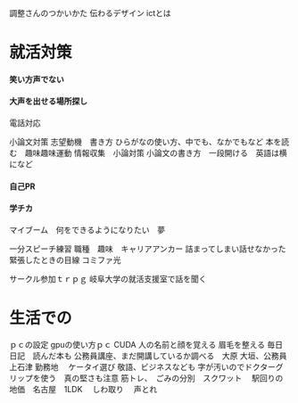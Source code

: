 調整さんのつかいかた
伝わるデザイン
ictとは

# 就活対策
#### 笑い方声でない
#### 大声を出せる場所探し
電話対応

小論文対策
志望動機　書き方
ひらがなの使い方、中でも、なかでもなど
本を読む　趣味趣味運動
情報収集　小論対策
小論文の書き方　一段開ける　英語は横になど

#### 自己PR
#### 学チカ
マイブーム　何をできるようになりたい　夢

一分スピーチ練習
職種　趣味　キャリアアンカー
詰まってしまい話せなかった
緊張したときの目線
コミファ光


サークル参加ｔｒｐｇ
岐阜大学の就活支援室で話を聞く


# 生活での
ｐｃの設定
gpuの使い方ｐｃ
CUDA
人の名前と顔を覚える
眉毛を整える
毎日日記　読んだ本も
公務員講座、まだ開講しているか調べる　大原
大垣、公務員　上石津
勤務地　
ケータイ選び
敬語、ビジネスなども
字が汚いのでドクターグリップを使う　真の堅さも注意
筋トレ、　ごみの分別　スクワット　
駅回りの地価　名古屋　1LDK　
しわ取り　
声とれ
